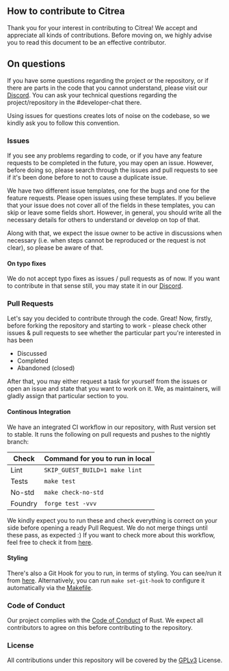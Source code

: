 ## How to contribute to Citrea

Thank you for your interest in contributing to Citrea! We accept and appreciate all kinds of contributions. Before moving on, we highly advise you to read this document to be an effective contributor.

## On questions

If you have some questions regarding the project or the repository, or if there are parts in the code that you cannot understand, please visit our [Discord](https://discord.citrea.xyz). You can ask your technical questions regarding the project/repository in the #developer-chat there.

Using issues for questions creates lots of noise on the codebase, so we kindly ask you to follow this convention.

### Issues

If you see any problems regarding to code, or if you have any feature requests to be completed in the future, you may open an issue. However, before doing so, please search through the issues and pull requests to see if it's been done before to not to cause a duplicate issue.

We have two different issue templates, one for the bugs and one for the feature requests. Please open issues using these templates. If you believe that your issue does not cover all of the fields in these templates, you can skip or leave some fields short. However, in general, you should write all the necessary details for others to understand or develop on top of that.

Along with that, we expect the issue owner to be active in discussions when necessary (i.e. when steps cannot be reproduced or the request is not clear), so please be aware of that.

#### On typo fixes

We do not accept typo fixes as issues / pull requests as of now. If you want to contribute in that sense still, you may state it in our [Discord](https://discord.citrea.xyz).

### Pull Requests

Let's say you decided to contribute through the code. Great! Now, firstly, before forking the repository and starting to work - please check other issues & pull requests to see whether the particular part you're interested in has been

- Discussed
- Completed
- Abandoned (closed)

After that, you may either request a task for yourself from the issues or open an issue and state that you want to work on it. We, as maintainers, will gladly assign that particular section to you.

#### Continous Integration

We have an integrated CI workflow in our repository, with Rust version set to stable. It runs the following on pull requests and pushes to the nightly branch:

| Check   | Command for you to run in local |
| ------- | ------------------------------- |
| Lint    | `SKIP_GUEST_BUILD=1 make lint`  |
| Tests   | `make test`                     |
| No-std  | `make check-no-std`             |
| Foundry | `forge test -vvv`               |

We kindly expect you to run these and check everything is correct on your side before opening a ready Pull Request. We do not merge things until these pass, as expected :) If you want to check more about this workflow, feel free to check it from [here](https://github.com/chainwayxyz/citrea/blob/nightly/.github/workflows/checks.yml).

#### Styling

There's also a Git Hook for you to run, in terms of styling. You can see/run it from [here](https://github.com/chainwayxyz/citrea/blob/nightly/.githooks/pre-commit).
Alternatively, you can run `make set-git-hook` to configure it automatically via the [Makefile](https://github.com/chainwayxyz/citrea/blob/585c84a921ba0e896f449a203d199d5bac34050d/Makefile#L72).

### Code of Conduct

Our project complies with the [Code of Conduct](https://www.rust-lang.org/policies/code-of-conduct) of Rust. We expect all contributors to agree on this before contributing to the repository.

### License

All contributions under this repository will be covered by the [GPLv3](https://github.com/chainwayxyz/citrea/blob/nightly/COPYING) License.

